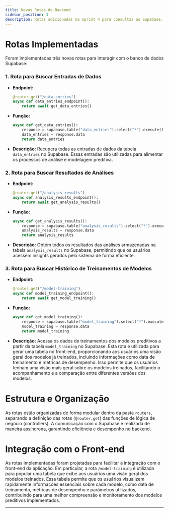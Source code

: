 ```yaml
---
title: Novas Rotas do Backend
sidebar_position: 3
description: Rotas adicionadas na sprint 4 para consultas ao Supabase.
---
```


# Rotas Implementadas

Foram implementadas três novas rotas para interagir com o banco de dados Supabase:

### 1. Rota para Buscar Entradas de Dados

- **Endpoint:**

  ```python
  @router.get("/data-entries")
  async def data_entries_endpoint():
      return await get_data_entries()
  ```

- **Função:**

  ```python
  async def get_data_entries():
      response = supabase.table("data_entries").select("*").execute()
      data_entries = response.data
      return data_entries
  ```

- **Descrição:**
  Recupera todas as entradas de dados da tabela `data_entries` no Supabase. Essas entradas são utilizadas para alimentar os processos de análise e modelagem preditiva.

### 2. Rota para Buscar Resultados de Análises

- **Endpoint:**

  ```python
  @router.get("/analysis-results")
  async def analysis_results_endpoint():
      return await get_analysis_results()
  ```

- **Função:**

  ```python
  async def get_analysis_results():
      response = supabase.table("analysis_results").select("*").execute()
      analysis_results = response.data
      return analysis_results
  ```

- **Descrição:**
  Obtém todos os resultados das análises armazenadas na tabela `analysis_results` no Supabase, permitindo que os usuários acessem insights gerados pelo sistema de forma eficiente.

### 3. Rota para Buscar Histórico de Treinamentos de Modelos

- **Endpoint:**

  ```python
  @router.get("/model-training")
  async def model_training_endpoint():
      return await get_model_training()
  ```

- **Função:**

  ```python
  async def get_model_training():
      response = supabase.table("model_training").select("*").execute()
      model_training = response.data
      return model_training
  ```

- **Descrição:**
  Acessa os dados de treinamentos dos modelos preditivos a partir da tabela `model_training` no Supabase. Esta rota é utilizada para gerar uma tabela no front-end, proporcionando aos usuários uma visão geral dos modelos já treinados, incluindo informações como data de treinamento e métricas de desempenho. Isso permite que os usuários tenham uma visão mais geral sobre os modelos treinados, facilitando o acompanhamento e a comparação entre diferentes versões dos modelos.

# Estrutura e Organização

As rotas estão organizadas de forma modular dentro da pasta `routers`, separando a definição das rotas (`@router.get`) das funções de lógica de negócio (controllers). A comunicação com o Supabase é realizada de maneira assíncrona, garantindo eficiência e desempenho no backend.

# Integração com o Front-end

As rotas implementadas foram projetadas para facilitar a integração com o front-end da aplicação. Em particular, a rota `/model-training` é utilizada para popular uma tabela que exibe aos usuários uma visão geral dos modelos treinados. Essa tabela permite que os usuários visualizem rapidamente informações essenciais sobre cada modelo, como data de treinamento, métricas de desempenho e parâmetros utilizados, contribuindo para uma melhor compreensão e monitoramento dos modelos preditivos implementados.

---
